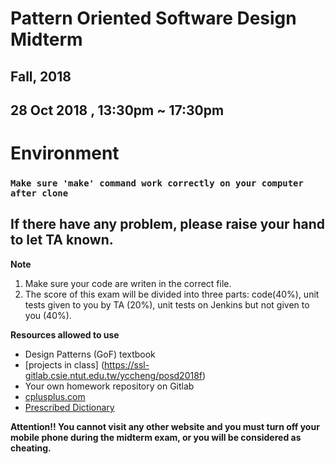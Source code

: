 # Pattern Oriented Software Design Midterm
## Fall, 2018
## 28 Oct 2018 , 13:30pm ~ 17:30pm


# Environment
### `Make sure 'make' command work correctly on your computer after clone` 
## If there have any problem, please raise your hand to let TA known.


**Note**
1. Make sure your code are writen in the correct file.
2. The score of this exam will be divided into three parts: code(40%), unit tests given to you by TA (20%), unit tests on Jenkins but not given to you (40%).

**Resources allowed to use**
- Design Patterns (GoF) textbook
- [projects in class] (https://ssl-gitlab.csie.ntut.edu.tw/yccheng/posd2018f)
- Your own homework repository on Gitlab
- [cplusplus.com](http://www.cplusplus.com/ "cplusplus.com")
- [Prescribed Dictionary](https://dictionary.cambridge.org/zht/%E8%A9%9E%E5%85%B8/%E8%8B%B1%E8%AA%9E-%E6%BC%A2%E8%AA%9E-%E7%B9%81%E9%AB%94/)


**Attention!! You cannot visit any other website and you must turn off your mobile phone during the midterm exam, or you will be considered as cheating.**